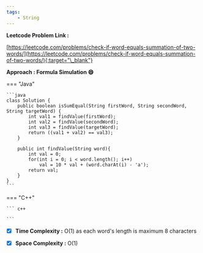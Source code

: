 ```yaml
---
tags:
    - String
---
```


**Leetcode Problem Link :**

[https://leetcode.com/problems/check-if-word-equals-summation-of-two-words/](https://leetcode.com/problems/check-if-word-equals-summation-of-two-words/){:target="\_blank"}

**Approach : Formula Simulation :smile:**

=== "Java"

    ```java
    class Solution {
        public boolean isSumEqual(String firstWord, String secondWord, String targetWord) {
            int val1 = findValue(firstWord);
            int val2 = findValue(secondWord);
            int val3 = findValue(targetWord);
            return ((val1 + val2) == val3);
        }

        public int findValue(String word){
            int val = 0;
            for(int i = 0; i < word.length(); i++)
                val = 10 * val + (word.charAt(i) - 'a');
            return val;
        }
    }
    ```

=== "C++"

    ``` c++

    ```

-   [x] **Time Complexity :** O(1) as each word's length is maximum 8 characters

-   [x] **Space Complexity :** O(1)
